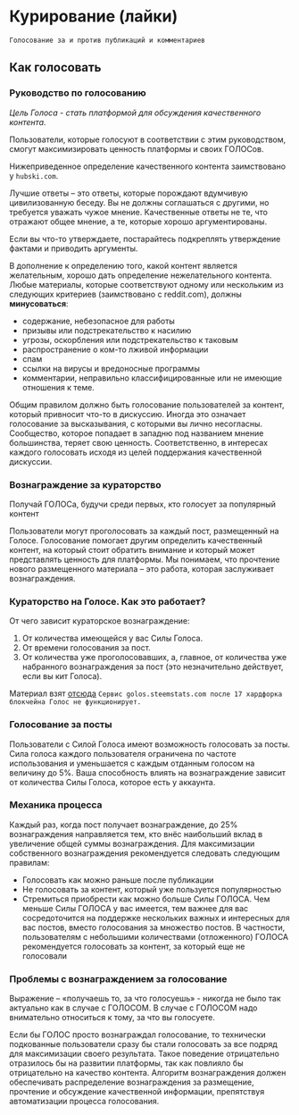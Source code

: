 # Курирование \(лайки\)

`Голосование за и против публикаций и комментариев`

## Как голосовать

### Руководство по голосованию

_Цель Голоса - стать платформой для обсуждения качественного контента._

Пользователи, которые голосуют в соответствии с этим руководством, смогут максимизировать ценность платформы и своих ГОЛОСов.

Нижеприведенное определение качественного контента заимствовано у `hubski.com`.

Лучшие ответы – это ответы, которые порождают вдумчивую цивилизованную беседу. Вы не должны соглашаться с другими, но требуется уважать чужое мнение. Качественные ответы не те, что отражают общее мнение, а те, которые хорошо аргументированы.

Если вы что-то утверждаете, постарайтесь подкреплять утверждение фактами и приводить аргументы.

В дополнение к определению того, какой контент является желательным, хорошо дать определение нежелательного контента. Любые материалы, которые соответствуют одному или нескольким из следующих критериев \(заимствовано с reddit.com\), должны **минусоваться**:

* содержание, небезопасное для работы
* призывы или подстрекательство к насилию
* угрозы, оскорбления или подстрекательство к таковым
* распространение о ком-то лживой информации
* спам
* ссылки на вирусы и вредоносные программы
* комментарии, неправильно классифицированные  или не имеющие отношения к теме.

Общим правилом должно быть голосование пользователей за контент, который привносит что-то в дискуссию. Иногда это означает голосование за высказывания, с которыми вы лично несогласны. Сообщество, которое попадает в западню под названием мнение большинства, теряет свою ценность. Соответственно, в интересах каждого голосовать исходя из целей поддержания качественной дискуссии.

### Вознаграждение за кураторство

Получай ГОЛОСа, будучи среди первых, кто голосует за популярный контент

Пользователи могут проголосовать за каждый пост, размещенный на Голосе. Голосование помогает другим определить качественный контент, на который стоит обратить внимание и который может представлять ценность для платформы. Мы понимаем, что прочтение нового размещенного материала – это работа, которая заслуживает вознаграждения.

### Кураторство на Голосе. Как это работает?

От чего зависит кураторское вознаграждение:

1. От количества имеющейся у вас Силы Голоса.
2. От времени голосования за пост.
3. От количества уже проголосовавших, а, главное, от количества уже набранного вознаграждения за пост \(это незначительно действует, если вы кит Голоса\).

Материал взят [отсюда](https://golos.io/ru--golos/@haster100/kuratorstvo-na-golose-kak-eto-rabotaet-sait-golos-steemstats-com) `Сервис golos.steemstats.com после 17 хардфорка блокчейна Голос не функционирует.`

### Голосование за посты

Пользователи с Силой Голоса имеют возможность голосовать за посты. Сила голоса каждого пользователя ограничена по частоте использования и уменьшается с каждым отданным голосом на величину до 5%. Ваша способность влиять на вознаграждение зависит от количества Силы Голоса, которое есть у аккаунта.

### Механика процесса

Каждый раз, когда пост получает вознаграждение, до 25% вознаграждения направляется тем, кто внёс наибольший вклад в увеличение общей суммы вознаграждения. Для максимизации собственного вознаграждения рекомендуется следовать следующим правилам:

* Голосовать как можно раньше после публикации
* Не голосовать за контент, который уже пользуется популярностью
* Стремиться приобрести как можно больше Силы ГОЛОСА. Чем меньше Силы ГОЛОСА у вас имеется, тем важнее для вас сосредоточится на поддержке нескольких важных и интересных для вас постов, вместо голосования за множество постов. В частности, пользователям с небольшими количествами \(отложенного\) ГОЛОСА рекомендуется голосовать за контент, за который еще не голосовали

### Проблемы с вознаграждением за голосование

Выражение – «получаешь то, за что голосуешь» - никогда не было так актуально как в случае с ГОЛОСОМ. В случае с ГОЛОСОМ надо внимательно относиться к тому, за что вы голосуете.

Если бы ГОЛОС просто вознаграждал голосование, то технически подкованные пользователи сразу бы стали голосовать за все подряд для максимизации своего результата. Такое поведение отрицательно отразилось бы на развитии платформы, так как повлияло бы отрицательно на качество контента. Алгоритм вознаграждения должен обеспечивать распределение вознаграждения за размещение, прочтение и обсуждение качественной информации, препятствуя автоматизации процесса голосования.

